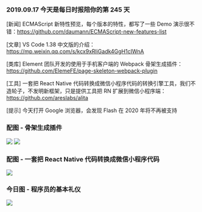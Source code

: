 ### 2019.09.17 今天是每日时报陪你的第 245 天

[新闻] ECMAScript 新特性预览，每个版本的特性，都写了一些 Demo 演示很不错：<https://github.com/daumann/ECMAScript-new-features-list>

[文章] VS Code 1.38 中文版的介绍：<https://mp.weixin.qq.com/s/kcx9xRliGadk4GgH1cIWnA>

[类库] Element 团队开发的使用于手机客户端的 Webpack 骨架生成插件：<https://github.com/ElemeFE/page-skeleton-webpack-plugin>

[工具] 一套把 React Native 代码转换成微信小程序代码的转换引擎工具，我们不造轮子，不发明新框架，只是提供工具把 RN 扩展到微信小程序端：<https://github.com/areslabs/alita>

[提示] 今天打开 Google 浏览器，会发现 Flash 在 2020 年将不再被支持

### 配图 - 骨架生成插件
![](https://raw.githubusercontent.com/ElemeFE/page-skeleton-webpack-plugin/master/docs/step2.jpg)
![](https://raw.githubusercontent.com/ElemeFE/page-skeleton-webpack-plugin/master/docs/workflow.gif)

### 配图 - 一套把 React Native 代码转换成微信小程序代码
![](https://raw.githubusercontent.com/areslabs/alita/master/docs/static/wxalita.gif)

### 今日图 - 程序员的基本礼仪
![](http://qn.40zhe.com/16d388bae12fb57e)
